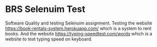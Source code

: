 # BRS Selenuim Test

Software Quality and testing Selenuim assignment.
Testing the website https://book-rentals-system.herokuapp.com/ which is a system to rent books.
And the website https://typing-speedtest.com/words which is a website to test typing speed on keyboard.
